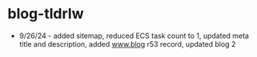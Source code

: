 # blog-tldrlw

- 9/26/24 - added sitemap, reduced ECS task count to 1, updated meta title and description, added www.blog r53 record, updated blog 2
